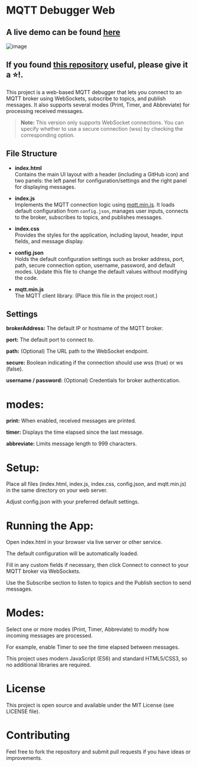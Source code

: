 # MQTT Debugger Web

## A live demo can be found [here](http://mqtt.soffer.tech)
![image](https://github.com/user-attachments/assets/8c37beff-11b2-49b3-a479-d6d20c884484)

## If you found [this repository](https://github.com/TzurSoffer/FreecadDiscordPresence) useful, please give it a ⭐!.

This project is a web-based MQTT debugger that lets you connect to an MQTT broker using WebSockets, subscribe to topics, and publish messages. It also supports several modes (Print, Timer, and Abbreviate) for processing received messages.

> **Note:** This version only supports WebSocket connections. You can specify whether to use a secure connection (wss) by checking the corresponding option.

## File Structure

- **index.html**  
  Contains the main UI layout with a header (including a GitHub icon) and two panels: the left panel for configuration/settings and the right panel for displaying messages.

- **index.js**  
  Implements the MQTT connection logic using [mqtt.min.js](https://github.com/mqttjs/MQTT.js). It loads default configuration from `config.json`, manages user inputs, connects to the broker, subscribes to topics, and publishes messages.

- **index.css**  
  Provides the styles for the application, including layout, header, input fields, and message display.

- **config.json**  
  Holds the default configuration settings such as broker address, port, path, secure connection option, username, password, and default modes. Update this file to change the default values without modifying the code.

- **mqtt.min.js**  
  The MQTT client library. (Place this file in the project root.)

## Settings

**brokerAddress:** The default IP or hostname of the MQTT broker.

**port:** The default port to connect to.

**path:** (Optional) The URL path to the WebSocket endpoint.

**secure:** Boolean indicating if the connection should use wss (true) or ws (false).

**username / password:** (Optional) Credentials for broker authentication.

# modes:

**print:** When enabled, received messages are printed.

**timer:** Displays the time elapsed since the last message.

**abbreviate:** Limits message length to 999 characters.

# Setup:

Place all files (index.html, index.js, index.css, config.json, and mqtt.min.js) in the same directory on your web server.

Adjust config.json with your preferred default settings.

# Running the App:

Open index.html in your browser via live server or other service.

The default configuration will be automatically loaded.

Fill in any custom fields if necessary, then click Connect to connect to your MQTT broker via WebSockets.

Use the Subscribe section to listen to topics and the Publish section to send messages.

# Modes:
Select one or more modes (Print, Timer, Abbreviate) to modify how incoming messages are processed.

For example, enable Timer to see the time elapsed between messages.

This project uses modern JavaScript (ES6) and standard HTML5/CSS3, so no additional libraries are required.

# License
This project is open source and available under the MIT License (see LICENSE file).

# Contributing
Feel free to fork the repository and submit pull requests if you have ideas or improvements.

